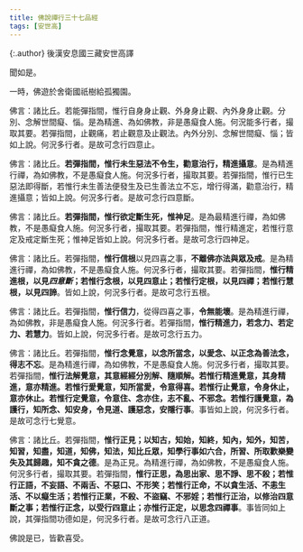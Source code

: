 ```yaml
---
title: 佛說禪行三十七品經
tags: [安世高]
---
```


{:.author}
後漢安息國三藏安世高譯

聞如是。

一時，佛遊於舍衛國祇樹給孤獨園。

佛言：諸比丘。若能彈指間，惟行自身身止觀、外身身止觀、內外身身止觀。分別、念解世間癡、惱。是為精進、為如佛教，非是愚癡食人施。何況能多行者，撮取其要。若彈指間，止觀痛，若止觀意及止觀法。內外分別、念解世間癡、惱；皆如上說。何況多行者。是故可念行四意止。

佛言：諸比丘。<b>若彈指間，惟行未生惡法不令生，勸意治行，精進攝意</b>。是為精進行禪，為如佛教，不是愚癡食人施。何況多行者，撮取其要。若彈指間，惟行已生惡法即得斷，若惟行未生善法便發生及已生善法立不忘，增行得滿，勸意治行，精進攝意；皆如上說。何況多行者。是故可念行四意斷。

佛言：諸比丘。<b>若彈指間，惟行欲定斷生死，惟神足</b>。是為最精進行禪，為如佛教，不是愚癡食人施。何況多行者，撮取其要。若彈指間，惟行精進定，若惟行意定及戒定斷生死；惟神足皆如上說。何況多行者。是故可念行四神足。

佛言：諸比丘。若彈指間，<b>惟行信根</b>以見四喜之事，<b>不離佛亦法與眾及戒</b>。是為精進行禪，為如佛教，不是愚癡食人施。何況多行者，撮取其要。若彈指間，<b>惟行精進根，以見<dfn title="四正勤。">四意斷</dfn>；若惟行念根，以見四意止；若惟行定根，以見四禪；若惟行慧根，以見四諦</b>。皆如上說，何況多行者。是故可念行五根。

佛言：諸比丘。若彈指間，<b>惟行信力</b>，從得四喜之事，<b>令無能壞</b>。是為精進行禪，為如佛教，非是愚癡食人施。何況多行者。若彈指間，<B>惟行精進力，若念力、若定力、若慧力</b>。皆如上說，何況多行者。是故可念行五力。

佛言：諸比丘。若彈指間，<b class="red">惟行念覺意，以念所當念，以愛念、以正念為善法念，得志不忘</b>。是為精進行禪，為如佛教，不是愚癡食人施。何況多行者，撮取其要。若彈指間，<b class="red">惟行法解覺意，其意經經分別解、隨順解。若惟行精進覺意，其身精進，意亦精進。若惟行愛覺意，知所當愛，令意得喜。若惟行止覺意，令身休止，意亦休止。若惟行定覺意，令意住、念亦住，志不亂、不邪念。若惟行護覺意，為護行，知所念、知安身，令見道、護惡念，安隱行事</b>。事皆如上說，何況多行者。是故可念行七覺意。

佛言：諸比丘。若彈指間，<b>惟行正見；以知古，知始，知終，知內，知外，知苦，知習，知盡，知道，知佛，知法，知比丘眾，知學行事如六合，所習、所取歡樂變失及其歸趣，知不貪之德</b>。是為正見。為精進行禪，為如佛教，不是愚癡食人施。何況多行者，撮取其要。若彈指間，<b>惟行正思，為思出家、思不諍、思不殺；若惟行正語，不妄語、不兩舌、不惡口、不形笑；若惟行正命，不以貪生活、不恚生活、不以癡生活；若惟行正業，不殺、不盜竊、不邪婬；若惟行正治，以修治四意斷之事；若惟行正念，以受行四意止；亦惟行正定，以思念四禪事</b>。事皆同如上說，其彈指間功德如是，何況多行者。是故可念行八正道。

佛說是已，皆歡喜受。

